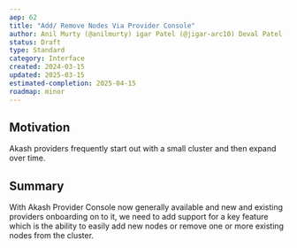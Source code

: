 ```yaml
---
aep: 62
title: "Add/ Remove Nodes Via Provider Console"
author: Anil Murty (@anilmurty) igar Patel (@jigar-arc10) Deval Patel (devalpatel67)
status: Draft
type: Standard
category: Interface
created: 2024-03-15
updated: 2025-03-15
estimated-completion: 2025-04-15
roadmap: minor
---
```



## Motivation

Akash providers frequently start out with a small cluster and then expand over time.

## Summary

With Akash Provider Console now generally available and new and existing providers onboarding on to it, we need to add support for a key feature which is the ability to easily add new nodes or remove one or more existing nodes from the cluster.
